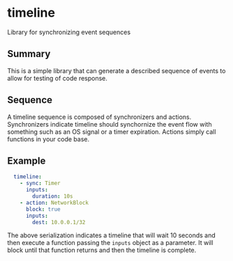 # timeline

Library for synchronizing event sequences

## Summary

This is a simple library that can generate a described
sequence of events to allow for testing of code response.

## Sequence

A timeline sequence is composed of synchronizers and
actions. Synchronizers indicate timeline should
synchornize the event flow with something such as
an OS signal or a timer expiration. Actions simply
call functions in your code base.

## Example

```yaml
  timeline:
    - sync: Timer
      inputs:
        duration: 10s
    - action: NetworkBlock
      block: true 
      inputs:
        dest: 10.0.0.1/32
```

The above serialization indicates a timeline
that will wait 10 seconds and then execute
a function passing the `inputs` object
as a parameter. It will block until that function
returns and then the timeline is complete.

